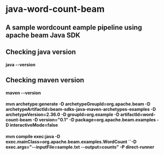 # java-word-count-beam

## A sample wordcount eample pipeline using apache beam Java SDK

## Checking java version
#### java --version

## Checking maven version
#### maven --version

#### mvn archetype:generate -D archetypeGroupId=org.apache.beam -D archetypeArtifactId=beam-sdks-java-maven-archetypes-examples -D archetypeVersion=2.36.0 -D groupId=org.example -D artifactId=word-count-beam -D version="0.1" -D package=org.apache.beam.examples -D interactiveMode=false

#### mvn compile exec:java -D exec.mainClass=org.apache.beam.examples.WordCount ``-D exec.args="--inputFile=sample.txt --output=counts" -P direct-runner
